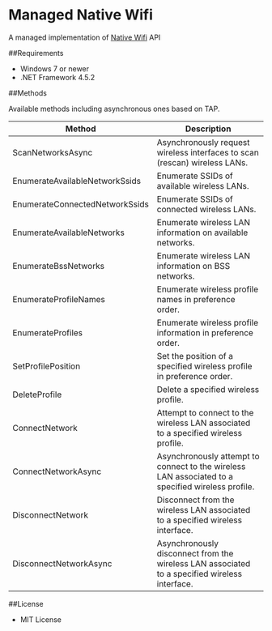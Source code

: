 ﻿Managed Native Wifi
===================

A managed implementation of [Native Wifi][1] API

##Requirements

 * Windows 7 or newer
 * .NET Framework 4.5.2

##Methods

Available methods including asynchronous ones based on TAP.

| Method                         | Description                                                                                       |
|--------------------------------|---------------------------------------------------------------------------------------------------|
| ScanNetworksAsync              | Asynchronously request wireless interfaces to scan (rescan) wireless LANs.                        |
| EnumerateAvailableNetworkSsids | Enumerate SSIDs of available wireless LANs.                                                       |
| EnumerateConnectedNetworkSsids | Enumerate SSIDs of connected wireless LANs.                                                       |
| EnumerateAvailableNetworks     | Enumerate wireless LAN information on available networks.                                         |
| EnumerateBssNetworks           | Enumerate wireless LAN information on BSS networks.                                               |
| EnumerateProfileNames          | Enumerate wireless profile names in preference order.                                             |
| EnumerateProfiles              | Enumerate wireless profile information in preference order.                                       |
| SetProfilePosition             | Set the position of a specified wireless profile in preference order.                             |
| DeleteProfile                  | Delete a specified wireless profile.                                                              |
| ConnectNetwork                 | Attempt to connect to the wireless LAN associated to a specified wireless profile.                |
| ConnectNetworkAsync            | Asynchronously attempt to connect to the wireless LAN associated to a specified wireless profile. |
| DisconnectNetwork              | Disconnect from the wireless LAN associated to a specified wireless interface.                    |
| DisconnectNetworkAsync         | Asynchronously disconnect from the wireless LAN associated to a specified wireless interface.     |

##License

 - MIT License

[1]: https://msdn.microsoft.com/en-us/library/windows/desktop/ms706556.aspx
